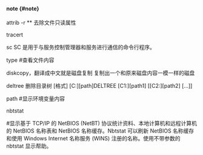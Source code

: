 #### note {#note}

attrib -r ** 去除文件只读属性

tracert

sc SC 是用于与服务控制管理器和服务进行通信的命令行程序。

type #查看文件内容

diskcopy，翻译成中文就是磁盘复制 复制出一个和原来磁盘内容一模一样的磁盘

deltree 删除目录树 [格式] [C:][path]DELTREE [C1:][path1] [[C2:][path2] […]]

path #显示环境变量内容

nbtstat

#显示基于 TCP/IP 的 NetBIOS (NetBT) 协议统计资料、本地计算机和远程计算机的 NetBIOS 名称表和 NetBIOS 名称缓存。Nbtstat 可以刷新 NetBIOS 名称缓存和使用 Windows Internet 名称服务 (WINS) 注册的名称。使用不带参数的 nbtstat 显示帮助。